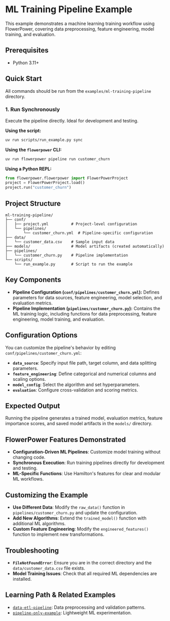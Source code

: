 # ML Training Pipeline Example

This example demonstrates a machine learning training workflow using FlowerPower, covering data preprocessing, feature engineering, model training, and evaluation.

## Prerequisites

- Python 3.11+

## Quick Start

All commands should be run from the `examples/ml-training-pipeline` directory.

### 1. Run Synchronously

Execute the pipeline directly. Ideal for development and testing.

**Using the script:**
```bash
uv run scripts/run_example.py sync
```

**Using the `flowerpower` CLI:**
```bash
uv run flowerpower pipeline run customer_churn
```

**Using a Python REPL:**
```python
from flowerpower.flowerpower import FlowerPowerProject
project = FlowerPowerProject.load()
project.run("customer_churn")
```


## Project Structure

```
ml-training-pipeline/
├── conf/
│   ├── project.yml          # Project-level configuration
│   └── pipelines/
│       └── customer_churn.yml  # Pipeline-specific configuration
├── data/
│   └── customer_data.csv    # Sample input data
├── models/                  # Model artifacts (created automatically)
├── pipelines/
│   └── customer_churn.py    # Pipeline implementation
└── scripts/
    └── run_example.py       # Script to run the example
```

## Key Components

- **Pipeline Configuration (`conf/pipelines/customer_churn.yml`):** Defines parameters for data sources, feature engineering, model selection, and evaluation metrics.
- **Pipeline Implementation (`pipelines/customer_churn.py`):** Contains the ML training logic, including functions for data preprocessing, feature engineering, model training, and evaluation.

## Configuration Options

You can customize the pipeline's behavior by editing `conf/pipelines/customer_churn.yml`:

- **`data_source`**: Specify input file path, target column, and data splitting parameters.
- **`feature_engineering`**: Define categorical and numerical columns and scaling options.
- **`model_config`**: Select the algorithm and set hyperparameters.
- **`evaluation`**: Configure cross-validation and scoring metrics.

## Expected Output

Running the pipeline generates a trained model, evaluation metrics, feature importance scores, and saved model artifacts in the `models/` directory.

## FlowerPower Features Demonstrated

- **Configuration-Driven ML Pipelines**: Customize model training without changing code.
- **Synchronous Execution**: Run training pipelines directly for development and testing.
- **ML-Specific Functions**: Use Hamilton's features for clear and modular ML workflows.

## Customizing the Example

- **Use Different Data**: Modify the `raw_data()` function in `pipelines/customer_churn.py` and update the configuration.
- **Add New Algorithms**: Extend the `trained_model()` function with additional ML algorithms.
- **Custom Feature Engineering**: Modify the `engineered_features()` function to implement new transformations.

## Troubleshooting

- **`FileNotFoundError`**: Ensure you are in the correct directory and the `data/customer_data.csv` file exists.
- **Model Training Issues**: Check that all required ML dependencies are installed.

## Learning Path & Related Examples

- [`data-etl-pipeline`](../data-etl-pipeline/): Data preprocessing and validation patterns.
- [`pipeline-only-example`](../pipeline-only-example/): Lightweight ML experimentation.